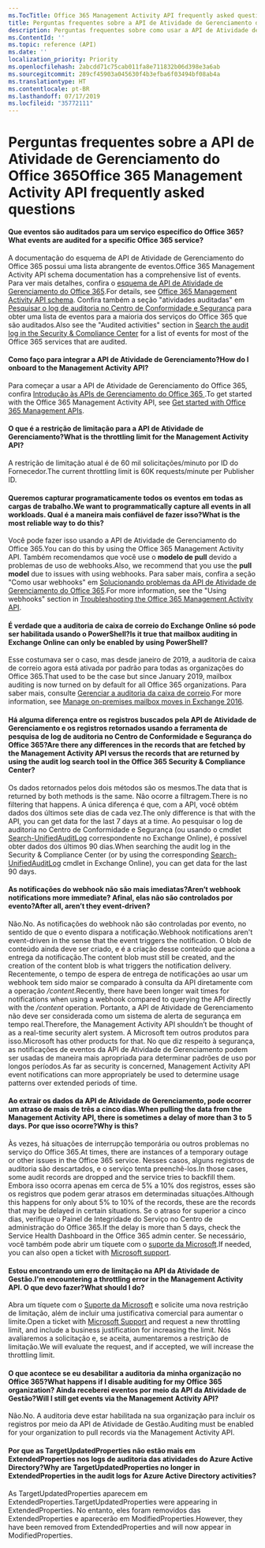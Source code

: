 ```yaml
---
ms.TocTitle: Office 365 Management Activity API frequently asked questions
title: Perguntas frequentes sobre a API de Atividade de Gerenciamento do Office 365
description: Perguntas frequentes sobre como usar a API de Atividade de Gerenciamento do Office 365
ms.ContentId: ''
ms.topic: reference (API)
ms.date: ''
localization_priority: Priority
ms.openlocfilehash: 2abcdd71c75cab011fa8e711832b06d398e3a6ab
ms.sourcegitcommit: 289cf45903a045630f4b3efba6f03494bf08ab4a
ms.translationtype: HT
ms.contentlocale: pt-BR
ms.lasthandoff: 07/17/2019
ms.locfileid: "35772111"
---
```

# <a name="office-365-management-activity-api-frequently-asked-questions"></a><span data-ttu-id="6b2ac-103">Perguntas frequentes sobre a API de Atividade de Gerenciamento do Office 365</span><span class="sxs-lookup"><span data-stu-id="6b2ac-103">Office 365 Management Activity API frequently asked questions</span></span>

#### <a name="what-events-are-audited-for-a-specific-office-365-service"></a><span data-ttu-id="6b2ac-104">Que eventos são auditados para um serviço específico do Office 365?</span><span class="sxs-lookup"><span data-stu-id="6b2ac-104">What events are audited for a specific Office 365 service?</span></span>

<span data-ttu-id="6b2ac-105">A documentação do esquema de API de Atividade de Gerenciamento do Office 365 possui uma lista abrangente de eventos.</span><span class="sxs-lookup"><span data-stu-id="6b2ac-105">Office 365 Management Activity API schema documentation has a comprehensive list of events.</span></span> <span data-ttu-id="6b2ac-106">Para ver mais detalhes, confira o [esquema de API de Atividade de Gerenciamento do Office 365](office-365-management-activity-api-schema.md).</span><span class="sxs-lookup"><span data-stu-id="6b2ac-106">For details, see [Office 365 Management Activity API schema](office-365-management-activity-api-schema.md).</span></span> <span data-ttu-id="6b2ac-107">Confira também a seção "atividades auditadas" em [Pesquisar o log de auditoria no Centro de Conformidade e Segurança](https://docs.microsoft.com/pt-BR/office365/securitycompliance/search-the-audit-log-in-security-and-compliance#audited-activities) para obter uma lista de eventos para a maioria dos serviços do Office 365 que são auditados.</span><span class="sxs-lookup"><span data-stu-id="6b2ac-107">Also see the "Audited activities" section in [Search the audit log in the Security & Compliance Center](https://docs.microsoft.com/en-us/office365/securitycompliance/search-the-audit-log-in-security-and-compliance#audited-activities) for a list of events for most of the Office 365 services that are audited.</span></span>

#### <a name="how-do-i-onboard-to-the-management-activity-api"></a><span data-ttu-id="6b2ac-108">Como faço para integrar a API de Atividade de Gerenciamento?</span><span class="sxs-lookup"><span data-stu-id="6b2ac-108">How do I onboard to the Management Activity API?</span></span>

<span data-ttu-id="6b2ac-109">Para começar a usar a API de Atividade de Gerenciamento do Office 365, confira [ Introdução às APIs de Gerenciamento do Office 365 ](get-started-with-office-365-management-apis.md).</span><span class="sxs-lookup"><span data-stu-id="6b2ac-109">To get started with the Office 365 Management Activity API, see [Get started with Office 365 Management APIs](get-started-with-office-365-management-apis.md).</span></span>
 
#### <a name="what-is-the-throttling-limit-for-the--management-activity-api"></a><span data-ttu-id="6b2ac-110">O que é a restrição de limitação para a API de Atividade de Gerenciamento?</span><span class="sxs-lookup"><span data-stu-id="6b2ac-110">What is the throttling limit for the  Management Activity API?</span></span>

<span data-ttu-id="6b2ac-111">A restrição de limitação atual é de 60 mil solicitações/minuto por ID do Fornecedor.</span><span class="sxs-lookup"><span data-stu-id="6b2ac-111">The current throttling limit is 60K requests/minute per Publisher ID.</span></span> 

#### <a name="we-want-to-programmatically-capture-all-events-in-all-workloads-what-is-the-most-reliable-way-to-do-this"></a><span data-ttu-id="6b2ac-112">Queremos capturar programaticamente todos os eventos em todas as cargas de trabalho.</span><span class="sxs-lookup"><span data-stu-id="6b2ac-112">We want to programmatically capture all events in all workloads.</span></span> <span data-ttu-id="6b2ac-113">Qual é a maneira mais confiável de fazer isso?</span><span class="sxs-lookup"><span data-stu-id="6b2ac-113">What is the most reliable way to do this?</span></span>

<span data-ttu-id="6b2ac-114">Você pode fazer isso usando a API de Atividade de Gerenciamento do Office 365.</span><span class="sxs-lookup"><span data-stu-id="6b2ac-114">You can do this by using the Office 365 Management Activity API.</span></span> <span data-ttu-id="6b2ac-115">Também recomendamos que você use o **modelo de pull** devido a problemas de uso de webhooks.</span><span class="sxs-lookup"><span data-stu-id="6b2ac-115">Also, we recommend that you use the **pull model** due to issues with using webhooks.</span></span> <span data-ttu-id="6b2ac-116">Para saber mais, confira a seção "Como usar webhooks" em [ Solucionando problemas da API de Atividade de Gerenciamento do Office 365](troubleshooting-the-office-365-management-activity-api.md#using-webhooks).</span><span class="sxs-lookup"><span data-stu-id="6b2ac-116">For more information, see the "Using webhooks" section in [Troubleshooting the Office 365 Management Activity API](troubleshooting-the-office-365-management-activity-api.md#using-webhooks).</span></span>

#### <a name="is-it-true-that-mailbox-auditing-in-exchange-online-can-only-be-enabled-by-using-powershell"></a><span data-ttu-id="6b2ac-117">É verdade que a auditoria de caixa de correio do Exchange Online só pode ser habilitada usando o PowerShell?</span><span class="sxs-lookup"><span data-stu-id="6b2ac-117">Is it true that mailbox auditing in Exchange Online can only be enabled by using PowerShell?</span></span>

<span data-ttu-id="6b2ac-118">Esse costumava ser o caso, mas desde janeiro de 2019, a auditoria de caixa de correio agora está ativada por padrão para todas as organizações do Office 365.</span><span class="sxs-lookup"><span data-stu-id="6b2ac-118">That used to be the case but since January 2019, mailbox auditing is now turned on by default for all Office 365 organizations.</span></span> <span data-ttu-id="6b2ac-119">Para saber mais, consulte [Gerenciar a auditoria da caixa de correio](https://docs.microsoft.com/office365/securitycompliance/enable-mailbox-auditing).</span><span class="sxs-lookup"><span data-stu-id="6b2ac-119">For more information, see [Manage on-premises mailbox moves in Exchange 2016](https://docs.microsoft.com/office365/securitycompliance/enable-mailbox-auditing).</span></span>

#### <a name="are-there-any-differences-in-the-records-that-are-fetched-by-the-management-activity-api-versus-the-records-that-are-returned-by-using-the-audit-log-search-tool-in-the-office-365-security--compliance-center"></a><span data-ttu-id="6b2ac-120">Há alguma diferença entre os registros buscados pela API de Atividade de Gerenciamento e os registros retornados usando a ferramenta de pesquisa de log de auditoria no Centro de Conformidade e Segurança do Office 365?</span><span class="sxs-lookup"><span data-stu-id="6b2ac-120">Are there any differences in the records that are fetched by the Management Activity API versus the records that are returned by using the audit log search tool in the Office 365 Security & Compliance Center?</span></span>

<span data-ttu-id="6b2ac-121">Os dados retornados pelos dois métodos são os mesmos.</span><span class="sxs-lookup"><span data-stu-id="6b2ac-121">The data that is returned by both methods is the same.</span></span> <span data-ttu-id="6b2ac-122">Não ocorre a filtragem.</span><span class="sxs-lookup"><span data-stu-id="6b2ac-122">There is no filtering that happens.</span></span> <span data-ttu-id="6b2ac-123">A única diferença é que, com a API, você obtém dados dos últimos sete dias de cada vez.</span><span class="sxs-lookup"><span data-stu-id="6b2ac-123">The only difference is that with the API, you can get data for the last 7 days at a time.</span></span> <span data-ttu-id="6b2ac-124">Ao pesquisar o log de auditoria no Centro de Conformidade e Segurança (ou usando o cmdlet [Search-UnifiedAuditLog](https://docs.microsoft.com/powershell/module/exchange/policy-and-compliance-audit/search-unifiedauditlog) correspondente no Exchange Online), é possível obter dados dos últimos 90 dias.</span><span class="sxs-lookup"><span data-stu-id="6b2ac-124">When searching the audit log in the Security & Compliance Center (or by using the corresponding [Search-UnifiedAuditLog](https://docs.microsoft.com/powershell/module/exchange/policy-and-compliance-audit/search-unifiedauditlog) cmdlet in Exchange Online), you can get data for the last 90 days.</span></span> 
 
#### <a name="arent-webhook-notifications-more-immediate-after-all-arent-they-event-driven"></a><span data-ttu-id="6b2ac-125">As notificações do webhook não são mais imediatas?</span><span class="sxs-lookup"><span data-stu-id="6b2ac-125">Aren’t webhook notifications more immediate?</span></span> <span data-ttu-id="6b2ac-126">Afinal, elas não são controlados por evento?</span><span class="sxs-lookup"><span data-stu-id="6b2ac-126">After all, aren’t they event-driven?</span></span>

<span data-ttu-id="6b2ac-127">Não.</span><span class="sxs-lookup"><span data-stu-id="6b2ac-127">No.</span></span> <span data-ttu-id="6b2ac-128">As notificações do webhook não são controladas por evento, no sentido de que o evento dispara a notificação.</span><span class="sxs-lookup"><span data-stu-id="6b2ac-128">Webhook notifications aren't event-driven in the sense that the event triggers the notification.</span></span> <span data-ttu-id="6b2ac-129">O blob de conteúdo ainda deve ser criado, e é a criação desse conteúdo que aciona a entrega da notificação.</span><span class="sxs-lookup"><span data-stu-id="6b2ac-129">The content blob must still be created, and the creation of the content blob is what triggers the notification delivery.</span></span> <span data-ttu-id="6b2ac-130">Recentemente, o tempo de espera de entrega de notificações ao usar um webhook tem sido maior se comparado à consulta da API diretamente com a operação */content*.</span><span class="sxs-lookup"><span data-stu-id="6b2ac-130">Recently, there have been longer wait times for notifications when using a webhook compared to querying the API directly with the */content* operation.</span></span> <span data-ttu-id="6b2ac-131">Portanto, a API de Atividade de Gerenciamento não deve ser considerada como um sistema de alerta de segurança em tempo real.</span><span class="sxs-lookup"><span data-stu-id="6b2ac-131">Therefore, the Management Activity API shouldn’t be thought of as a real-time security alert system.</span></span> <span data-ttu-id="6b2ac-132">A Microsoft tem outros produtos para isso.</span><span class="sxs-lookup"><span data-stu-id="6b2ac-132">Microsoft has other products for that.</span></span> <span data-ttu-id="6b2ac-133">No que diz respeito à segurança, as notificações de eventos da API de Atividade de Gerenciamento podem ser usadas de maneira mais apropriada para determinar padrões de uso por longos períodos.</span><span class="sxs-lookup"><span data-stu-id="6b2ac-133">As far as security is concerned, Management Activity API event notifications can more appropriately be used to determine usage patterns over extended periods of time.</span></span>

#### <a name="when-pulling-the-data-from-the-management-activity-api-there-is-sometimes-a-delay-of-more-than-3-to-5-days-why-is-this"></a><span data-ttu-id="6b2ac-134">Ao extrair os dados da API de Atividade de Gerenciamento, pode ocorrer um atraso de mais de três a cinco dias.</span><span class="sxs-lookup"><span data-stu-id="6b2ac-134">When pulling the data from the Management Activity API, there is sometimes a delay of more than 3 to 5 days.</span></span> <span data-ttu-id="6b2ac-135">Por que isso ocorre?</span><span class="sxs-lookup"><span data-stu-id="6b2ac-135">Why is this?</span></span>

<span data-ttu-id="6b2ac-136">Às vezes, há situações de interrupção temporária ou outros problemas no serviço do Office 365.</span><span class="sxs-lookup"><span data-stu-id="6b2ac-136">At times, there are instances of a temporary outage or other issues in the Office 365 service.</span></span> <span data-ttu-id="6b2ac-137">Nesses casos, alguns registros de auditoria são descartados, e o serviço tenta preenchê-los.</span><span class="sxs-lookup"><span data-stu-id="6b2ac-137">In those cases, some audit records are dropped and the service tries to backfill them.</span></span> <span data-ttu-id="6b2ac-138">Embora isso ocorra apenas em cerca de 5% a 10% dos registros, esses são os registros que podem gerar atrasos em determinadas situações.</span><span class="sxs-lookup"><span data-stu-id="6b2ac-138">Although this happens for only about 5% to 10% of the records, these are the records that may be delayed in certain situations.</span></span> <span data-ttu-id="6b2ac-139">Se o atraso for superior a cinco dias, verifique o Painel de Integridade do Serviço no Centro de administração do Office 365.</span><span class="sxs-lookup"><span data-stu-id="6b2ac-139">If the delay is more than 5 days, check the Service Health Dashboard in the Office 365 admin center.</span></span> <span data-ttu-id="6b2ac-140">Se necessário, você também pode abrir um tíquete com o [suporte da Microsoft](https://support.office.com/article/contact-support-for-business-products-admin-help-32a17ca7-6fa0-4870-8a8d-e25ba4ccfd4b#ID0EAADAAA=online).</span><span class="sxs-lookup"><span data-stu-id="6b2ac-140">If needed, you can also open a ticket with [Microsoft support](https://support.office.com/article/contact-support-for-business-products-admin-help-32a17ca7-6fa0-4870-8a8d-e25ba4ccfd4b#ID0EAADAAA=online).</span></span>

#### <a name="im-encountering-a-throttling-error-in-the-management-activity-api-what-should-i-do"></a><span data-ttu-id="6b2ac-141">Estou encontrando um erro de limitação na API da Atividade de Gestão.</span><span class="sxs-lookup"><span data-stu-id="6b2ac-141">I'm encountering a throttling error in the Management Activity API.</span></span> <span data-ttu-id="6b2ac-142">O que devo fazer?</span><span class="sxs-lookup"><span data-stu-id="6b2ac-142">What should I do?</span></span>

<span data-ttu-id="6b2ac-143">Abra um tíquete com o [Suporte da Microsoft](https://support.office.com/article/contact-support-for-business-products-admin-help-32a17ca7-6fa0-4870-8a8d-e25ba4ccfd4b#ID0EAADAAA=online) e solicite uma nova restrição de limitação, além de incluir uma justificativa comercial para aumentar o limite.</span><span class="sxs-lookup"><span data-stu-id="6b2ac-143">Open a ticket with [Microsoft Support](https://support.office.com/article/contact-support-for-business-products-admin-help-32a17ca7-6fa0-4870-8a8d-e25ba4ccfd4b#ID0EAADAAA=online) and request a new throttling limit, and include a business justification for increasing the limit.</span></span> <span data-ttu-id="6b2ac-144">Nós avaliaremos a solicitação e, se aceita, aumentaremos a restrição de limitação.</span><span class="sxs-lookup"><span data-stu-id="6b2ac-144">We will evaluate the request, and if accepted, we will increase the throttling limit.</span></span>

#### <a name="what-happens-if-i-disable-auditing-for-my-office-365-organization-will-i-still-get-events-via-the-management-activity-api"></a><span data-ttu-id="6b2ac-145">O que acontece se eu desabilitar a auditoria da minha organização no Office 365?</span><span class="sxs-lookup"><span data-stu-id="6b2ac-145">What happens if I disable auditing for my Office 365 organization?</span></span> <span data-ttu-id="6b2ac-146">Ainda receberei eventos por meio da API da Atividade de Gestão?</span><span class="sxs-lookup"><span data-stu-id="6b2ac-146">Will I still get events via the Management Activity API?</span></span>

<span data-ttu-id="6b2ac-147">Não.</span><span class="sxs-lookup"><span data-stu-id="6b2ac-147">No.</span></span> <span data-ttu-id="6b2ac-148">A auditoria deve estar habilitada na sua organização para incluir os registros por meio da API de Atividade de Gestão.</span><span class="sxs-lookup"><span data-stu-id="6b2ac-148">Auditing must be enabled for your organization to pull records via the Management Activity API.</span></span>

#### <a name="why-are-targetupdatedproperties-no-longer-in-extendedproperties-in-the-audit-logs-for-azure-active-directory-activities"></a><span data-ttu-id="6b2ac-149">Por que as TargetUpdatedProperties não estão mais em ExtendedProperties nos logs de auditoria das atividades do Azure Active Directory?</span><span class="sxs-lookup"><span data-stu-id="6b2ac-149">Why are TargetUpdatedProperties no longer in ExtendedProperties in the audit logs for Azure Active Directory activities?</span></span>

<span data-ttu-id="6b2ac-150">As TargetUpdatedProperties aparecem em ExtendedProperties.</span><span class="sxs-lookup"><span data-stu-id="6b2ac-150">TargetUpdatedProperties were appearing in ExtendedProperties.</span></span> <span data-ttu-id="6b2ac-151">No entanto, eles foram removidos das ExtendedProperties e aparecerão em ModifiedProperties.</span><span class="sxs-lookup"><span data-stu-id="6b2ac-151">However, they have been removed from ExtendedProperties and will now appear in ModifiedProperties.</span></span>

